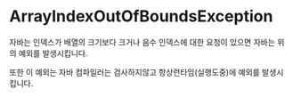 # ArrayIndexOutOfBoundsException

자바는 인덱스가 배열의 크기보다 크거나 음수 인덱스에 대한 요청이 있으면 자바는 위의 예외를 발생시킵니다.

또한 이 예외는 자바 컴파일러는 검사하지않고 항상런타임(실행도중)에 예외를 발생시킵니다.